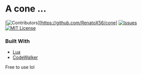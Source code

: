 # A cone ...
<div id="top"></div>

[![Contributors][contributors-shield]][https://github.com/RenatoX56/cone]
[![Issues][issues-shield]][issues-url]
[![MIT License][license-shield]][license-url]

### Built With

* [Lua](https://lua.org/)
* [CodeWalker](https://github.com/dexyfex/CodeWalker)

Free to use lol


[contributors-shield]: https://img.shields.io/github/contributors/RenatoX56/POPLIFERP_2K22.svg?style=for-the-badge
[contributors-url]: https://github.com/RenatoX56/POPLIFERP_2K22/graphs/contributors
[issues-shield]: https://img.shields.io/github/issues/RenatoX56/POPLIFERP_2K22.svg?style=for-the-badge
[issues-url]: https://github.com/RenatoX56/POPLIFERP_2K22/issues
[license-shield]: https://img.shields.io/github/license/RenatoX56/POPLIFERP_2K22.svg?style=for-the-badge
[license-url]: https://github.com/RenatoX56/POPLIFERP_2K22/blob/master/LICENSE.txt
